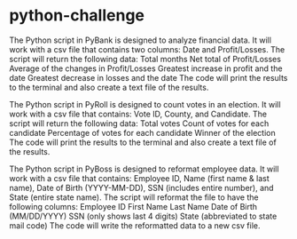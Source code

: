 # python-challenge
The Python script in PyBank is designed to analyze financial data.  It will work with a csv file that contains two columns: Date and Profit/Losses.  The script will return the following data:
    Total months
    Net total of Profit/Losses
    Average of the changes in Profit/Losses
    Greatest increase in profit and the date
    Greatest decrease in losses and the date
The code will print the results to the terminal and also create a text file of the results.

The Python script in PyRoll is designed to count votes in an election.  It will work with a csv file that contains: Vote ID, County, and Candidate.  The script will return the following data:
    Total votes
    Count of votes for each candidate
    Percentage of votes for each candidate
    Winner of the election
The code will print the results to the terminal and also create a text file of the results.

The Python script in PyBoss is designed to reformat employee data.  It will work with a csv file that contains: Employee ID, Name (first name & last name), Date of Birth (YYYY-MM-DD), SSN (includes entire number), and State (entire state name).  The script will reformat the file to have the following columns:
    Employee ID
    First Name
    Last Name
    Date of Birth (MM/DD/YYYY)
    SSN (only shows last 4 digits)
    State (abbreviated to state mail code)
The code will write the reformatted data to a new csv file.

